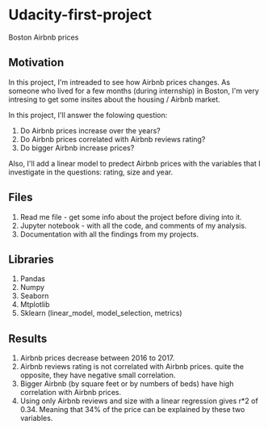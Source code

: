 # Udacity-first-project
Boston Airbnb prices


## Motivation
In this project, I'm intreaded to see how Airbnb prices changes. As someone who lived for a few months (during internship) in Boston, I'm very intresing to get some insites about the housing / Airbnb market. 

In this project, I'll answer the folowing question:
1. Do Airbnb prices increase over the years?
2. Do Airbnb prices correlated with Airbnb reviews rating?
3. Do bigger Airbnb increase prices?

Also, I'll add a linear model to predect Airbnb prices with the variables that I investigate in the questions: rating, size and year.

## Files 
1. Read me file - get some info about the project before diving into it.
2. Jupyter notebook - with all the code, and comments of my analysis.
3. Documentation with all the findings from my projects.


## Libraries 
1. Pandas
2. Numpy
3. Seaborn
4. Mtplotlib
5. Sklearn (linear_model, model_selection, metrics)

## Results
1. Airbnb prices decrease between 2016 to 2017.
2. Airbnb reviews rating is not correlated with Airbnb prices. quite the opposite, they have negative small correlation.
3. Bigger Airbnb (by square feet or by numbers of beds) have high correlation with Airbnb prices.
4. Using only Airbnb reviews and size with a linear regression gives r*2 of 0.34. Meaning that 34% of the price can be explained by these two variables.

